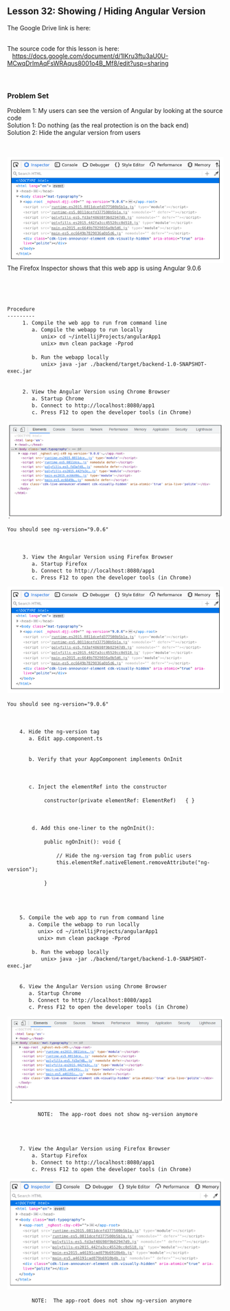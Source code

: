Lesson 32:  Showing / Hiding Angular Version
--------------------------------------------
The Google Drive link is here:<br>
&nbsp;&nbsp;&nbsp;
      

The source code for this lesson is here:<br>
&nbsp;&nbsp;&nbsp;https://docs.google.com/document/d/1IKru3ftu3aU0U-MCwqDrImAqFsWRAqus8001o4B_Mf8/edit?usp=sharing
<br>
<br>
<br>

<h3> Problem Set </h3>
Problem 1:  My users can see the version of Angular by looking at the source code<br>
Solution 1:  Do nothing (as the real protection is on the back end)<br>
Solution 2:  Hide the angular version from users<br>


<br>
<br>

  ![](./images/lesson32_image2.png) <br>
  The Firefox Inspector shows that this web app is using Angular 9.0.6

<br>
<br>

```

Procedure
---------
     1. Compile the web app to run from command line
        a. Compile the webapp to run locally
           unix> cd ~/intellijProjects/angularApp1
           unix> mvn clean package -Pprod

        b. Run the webapp locally
           unix> java -jar ./backend/target/backend-1.0-SNAPSHOT-exec.jar


     2. View the Angular Version using Chrome Browser
        a. Startup Chrome
        b. Connect to http://localhost:8080/app1
        c. Press F12 to open the developer tools (in Chrome)
```
![](./images/lesson32_image1.png)
```
You should see ng-version="9.0.6"



     3. View the Angular Version using Firefox Browser
        a. Startup Firefox
        b. Connect to http://localhost:8080/app1
        c. Press F12 to open the developer tools (in Chrome)
```
![](./images/lesson32_image2.png)
```
You should see ng-version="9.0.6"



    4. Hide the ng-version tag 
       a. Edit app.component.ts


       b. Verify that your AppComponent implements OnInit



       c. Inject the elementRef into the constructor

            constructor(private elementRef: ElementRef)   { }



        d. Add this one-liner to the ngOnInit():

            public ngOnInit(): void {
            
                // Hide the ng-version tag from public users
                this.elementRef.nativeElement.removeAttribute("ng-version");
            
            }




    5. Compile the web app to run from command line
       a. Compile the webapp to run locally
          unix> cd ~/intellijProjects/angularApp1
          unix> mvn clean package -Pprod

        b. Run the webapp locally
           unix> java -jar ./backend/target/backend-1.0-SNAPSHOT-exec.jar


    6. View the Angular Version using Chrome Browser
       a. Startup Chrome
       b. Connect to http://localhost:8080/app1
       c. Press F12 to open the developer tools (in Chrome)
```
![](./images/lesson32_image3.png)
```
          NOTE:  The app-root does not show ng-version anymore




    7. View the Angular Version using Firefox Browser
        a. Startup Firefox
        b. Connect to http://localhost:8080/app1
        c. Press F12 to open the developer tools (in Chrome)
```
![](./images/lesson32_image4.png)
```
        NOTE:  The app-root does not show ng-version anymore
